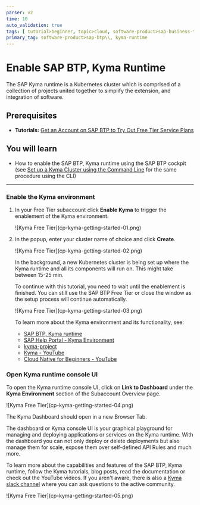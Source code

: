 ```yaml
---
parser: v2
time: 10
auto_validation: true
tags: [ tutorial>beginner, topic>cloud, software-product>sap-business-technology-platform]
primary_tag: software-product>sap-btp\\, kyma-runtime
---
```


# Enable SAP BTP, Kyma Runtime
<!-- description --> The SAP Kyma runtime is a Kubernetes cluster which is comprised of a collection of projects united together to simplify the extension, and integration of software.

## Prerequisites
 - **Tutorials:** [Get an Account on SAP BTP to Try Out Free Tier Service Plans](btp-free-tier-account)

## You will learn
  - How to enable the SAP BTP, Kyma runtime using the SAP BTP cockpit (see [Set up a Kyma Cluster using the Command Line](btp-cli-setup-kyma-cluster) for the same procedure using the CLI)

---

### Enable the Kyma environment


1. In your Free Tier subaccount click **Enable Kyma** to trigger the enablement of the Kyma environment.

    <!-- border -->![Kyma Free Tier](cp-kyma-getting-started-01.png)

2. In the popup, enter your cluster name of choice and click **Create**.

    <!-- border -->![Kyma Free Tier](cp-kyma-getting-started-02.png)

    In the background, a new Kubernetes cluster is being set up where the Kyma runtime and all its components will run on. This might take between 15-25 min.

    To continue with this tutorial, you need to wait until the enablement is finished. You can still use the SAP BTP Free Tier or close the window as the setup process will continue automatically.

    <!-- border -->![Kyma Free Tier](cp-kyma-getting-started-03.png)

    To learn more about the Kyma environment and its functionality, see:

    - [SAP BTP, Kyma runtime](https://discovery-center.cloud.sap/serviceCatalog/kyma-runtime)
    - [SAP Help Portal - Kyma Environment](https://help.sap.com/viewer/3504ec5ef16548778610c7e89cc0eac3/Cloud/en-US/468c2f3c3ca24c2c8497ef9f83154c44.html)
    - [kyma-project](https://kyma-project.io/docs/kyma/latest)
    - [Kyma - YouTube](https://www.youtube.com/channel/UC8Q8bBtYe9gQN-dQ-_L8JvQ)
    - [Cloud Native for Beginners - YouTube](https://youtube.com/playlist?list=PL6RpkC85SLQCwaJ54TAAHMvSl5wpVPrai)


### Open Kyma runtime console UI


To open the Kyma runtime console UI, click on **Link to Dashboard** under the **Kyma Environment** section of the Subaccount Overview page.

<!-- border -->![Kyma Free Tier](cp-kyma-getting-started-04.png)

The Kyma Dashboard should open in a new Browser Tab.

The dashboard or Kyma console UI is your graphical playground for managing and deploying applications or services on the Kyma runtime. With the dashboard you can not only deploy or delete deployments but also manage them for scale, expose them over self-defined API Rules and much more.

To learn more about the capabilities and features of the SAP BTP, Kyma runtime, follow the Kyma tutorials, blog posts, read the documentation or check out the YouTube videos. If you aren't aware, there is also a [Kyma slack channel](https://kyma-community.slack.com/) where you can ask questions to the active community.

<!-- border -->![Kyma Free Tier](cp-kyma-getting-started-05.png)


